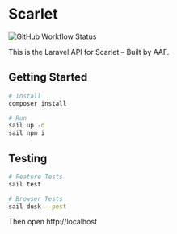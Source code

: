 # Scarlet 

![GitHub Workflow Status](https://img.shields.io/github/workflow/status/sifex/scarlet-api/Laravel)



This is the Laravel API for Scarlet – Built by AAF.


## Getting Started

```bash
# Install
composer install

# Run
sail up -d
sail npm i
```

## Testing

```bash
# Feature Tests
sail test

# Browser Tests
sail dusk --pest
```

Then open http://localhost

